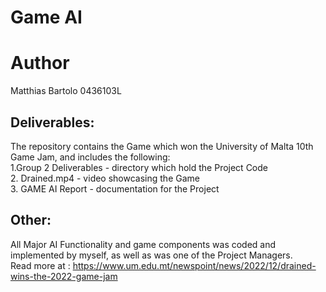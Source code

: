 # Game AI

# Author
Matthias Bartolo 0436103L

## Deliverables:
The repository contains the Game which won the University of Malta 10th Game Jam, and includes the following:<br />
1.Group 2 Deliverables - directory which hold the Project Code<br />
2. Drained.mp4 - video showcasing the Game<br />
3. GAME AI Report - documentation for the Project<br />

## Other:
All Major AI Functionality and game components was coded and implemented by myself, as well as was one of the Project Managers.<br />
Read more at : https://www.um.edu.mt/newspoint/news/2022/12/drained-wins-the-2022-game-jam 
